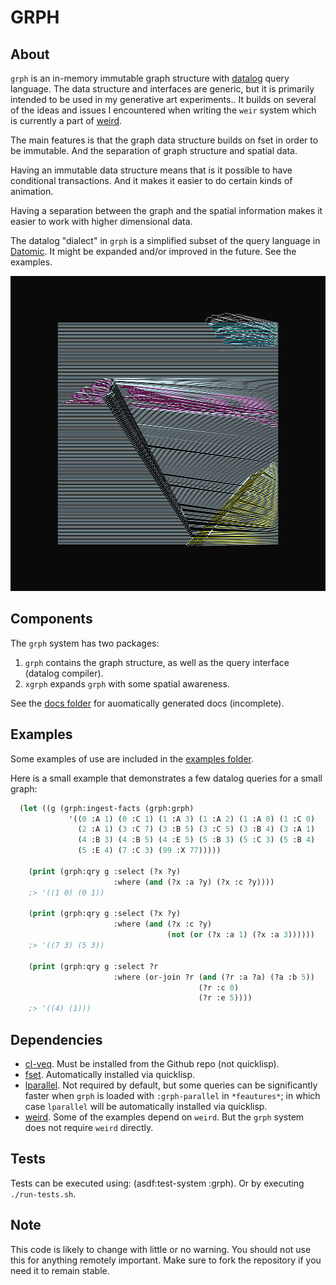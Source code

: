 # GRPH


## About

`grph` is an in-memory immutable graph structure with
[datalog](https://en.wikipedia.org/wiki/Datalog) query language. The data
structure and interfaces are generic, but it is primarily intended to
be used in my generative art experiments.. It builds on several of the ideas
and issues I encountered when writing the `weir` system which is currently a
part of [weird](https://github.com/inconvergent/weird).

The main features is that the graph data structure builds on fset in order to
be immutable. And the separation of graph structure and spatial data.

Having an immutable data structure means that is it possible to have
conditional transactions. And it makes it easier to do certain kinds of
animation.

Having a separation between the graph and the spatial information makes it
easier to work with higher dimensional data.

The datalog "dialect" in `grph` is a simplified subset of the query language in
[Datomic](https://docs.datomic.com/cloud/query/query-data-reference.html).  It
might be expanded and/or improved in the future. See the examples.

![Lines](img/lines.png)


## Components

The `grph` system has two packages:

1. `grph` contains the graph structure, as well as the query interface (datalog
   compiler).
2. `xgrph` expands `grph` with some spatial awareness.

See the [docs folder](docs) for auomatically generated docs (incomplete).


## Examples

Some examples of use are included in the [examples folder](examples).

Here is a small example that demonstrates a few datalog queries for a small
graph:

```lisp
  (let ((g (grph:ingest-facts (grph:grph)
             '((0 :A 1) (0 :C 1) (1 :A 3) (1 :A 2) (1 :A 0) (1 :C 0)
               (2 :A 1) (3 :C 7) (3 :B 5) (3 :C 5) (3 :B 4) (3 :A 1)
               (4 :B 3) (4 :B 5) (4 :E 5) (5 :B 3) (5 :C 3) (5 :B 4)
               (5 :E 4) (7 :C 3) (99 :X 77)))))

    (print (grph:qry g :select (?x ?y)
                       :where (and (?x :a ?y) (?x :c ?y))))
    ;> '((1 0) (0 1))

    (print (grph:qry g :select (?x ?y)
                       :where (and (?x :c ?y)
                                   (not (or (?x :a 1) (?x :a 3))))))
    ;> '((7 3) (5 3))

    (print (grph:qry g :select ?r
                       :where (or-join ?r (and (?r :a ?a) (?a :b 5))
                                          (?r :c 0)
                                          (?r :e 5))))
    ;> '((4) (1)))
```


## Dependencies

  - [cl-veq](https://github.com/inconvergent/cl-veq). Must be installed from
    the Github repo (not quicklisp).
  - [fset](https://fset.common-lisp.dev/). Automatically installed via
    quicklisp.
  - [lparallel](https://lparallel.org/). Not required by default, but some
    queries can be significantly faster when `grph` is loaded with
    `:grph-parallel` in `*feautures*`; in which case `lparallel` will be
    automatically installed via quicklisp.
  - [weird](https://github.com/inconvergent/weird). Some of the examples depend
    on `weird`. But the `grph` system does not require `weird` directly.


## Tests

Tests can be executed using: (asdf:test-system :grph). Or by executing
`./run-tests.sh`.

## Note

This code is likely to change with little or no warning. You should not use
this for anything remotely important. Make sure to fork the repository if you
need it to remain stable.

